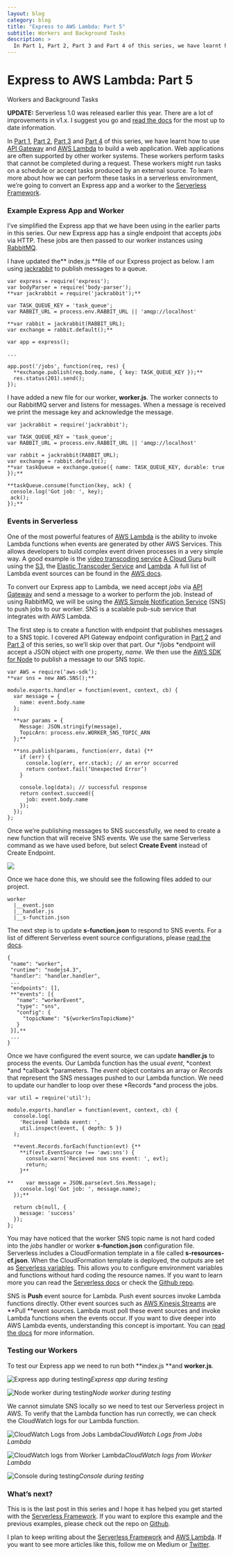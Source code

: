 ```yaml
---
layout: blog
category: blog
title: "Express to AWS Lambda: Part 5"
subtitle: Workers and Background Tasks
description: >
  In Part 1, Part 2, Part 3 and Part 4 of this series, we have learnt how to use API Gateway and AWS Lambda to build a web application. Web applications are often supported by other worker systems...
---
```


# Express to AWS Lambda: Part 5

Workers and Background Tasks

**UPDATE:** Serverless 1.0 was released earlier this year. There are a lot of improvements in v1.x. I suggest you go and [read the docs](https://serverless.com/framework/) for the most up to date information.

In [Part 1](https://medium.com/@johncmckim/express-to-aws-lambda-part-1-a057096abe34), [Part 2](https://medium.com/@johncmckim/express-to-aws-lambda-part-2-f5183389a3ec), [Part 3](https://medium.com/@johncmckim/express-to-aws-lambda-part-3-eca9a442f9ff) and [Part 4](https://medium.com/@johncmckim/express-to-aws-lambda-part-4-22257f71385f) of this series, we have learnt how to use [API Gateway](https://aws.amazon.com/api-gateway/) and [AWS Lambda](https://aws.amazon.com/lambda/) to build a web application. Web applications are often supported by other worker systems. These workers perform tasks that cannot be completed during a request. These workers might run tasks on a schedule or accept tasks produced by an external source. To learn more about how we can perform these tasks in a serverless environment, we’re going to convert an Express app and a worker to the [Serverless Framework](http://serverless.com/).

### Example Express App and Worker

I’ve simplified the Express app that we have been using in the earlier parts in this series. Our new Express app has a single endpoint that accepts *jobs* via HTTP. These jobs are then passed to our worker instances using [RabbitMQ](https://www.rabbitmq.com/).

I have updated the** index.js **file of our Express project as below. I am using [jackrabbit](https://www.npmjs.com/package/jackrabbit) to publish messages to a queue.

    var express = require('express');
    var bodyParser = require('body-parser');
    **var jackrabbit = require('jackrabbit');**

    var TASK_QUEUE_KEY = 'task_queue';
    var RABBIT_URL = process.env.RABBIT_URL || 'amqp://localhost'

    **var rabbit = jackrabbit(RABBIT_URL);
    var exchange = rabbit.default();**

    var app = express();

    ...

    app.post('/jobs', function(req, res) {
      **exchange.publish(req.body.name, { key: TASK_QUEUE_KEY });**
      res.status(201).send();
    });

I have added a new file for our worker, **worker.js**. The worker connects to our RabbitMQ server and listens for messages. When a message is received we print the message key and acknowledge the message.

    var jackrabbit = require('jackrabbit');

    var TASK_QUEUE_KEY = 'task_queue';
    var RABBIT_URL = process.env.RABBIT_URL || 'amqp://localhost'

    var rabbit = jackrabbit(RABBIT_URL);
    var exchange = rabbit.default();
    **var taskQueue = exchange.queue({ name: TASK_QUEUE_KEY, durable: true });**

    **taskQueue.consume(function(key, ack) {
     console.log('Got job: ', key);
     ack();
    });**

### Events in Serverless

One of the most powerful features of [AWS Lambda](http://aws.amazon.com/lambda/) is the ability to invoke Lambda functions when events are generated by other AWS Services. This allows developers to build complex event driven processes in a very simple way. A good example is the [video transcoding service](https://read.acloud.guru/easy-video-transcoding-in-aws-7a0abaaab7b8) [A Cloud Guru](https://acloud.guru/) built using the [S3](https://aws.amazon.com/s3/), the [Elastic Transcoder Service](https://aws.amazon.com/elastictranscoder/) and [Lambda](https://aws.amazon.com/lambda/). A full list of Lambda event sources can be found in the [AWS docs](http://docs.aws.amazon.com/lambda/latest/dg/intro-core-components.html).

To convert our Express app to Lambda, we need accept *jobs* via [API Gateway](https://aws.amazon.com/api-gateway/) and send a message to a worker to perform the job. Instead of using RabbitMQ, we will be using the [AWS Simple Notification Service](https://aws.amazon.com/sns/) (SNS) to push jobs to our worker. SNS is a scalable pub-sub service that integrates with AWS Lambda.

The first step is to create a function with endpoint that publishes messages to a SNS topic. I covered API Gateway endpoint configuration in [Part 2](https://medium.com/@johncmckim/express-to-aws-lambda-part-2-f5183389a3ec) and [Part 3](https://medium.com/@johncmckim/express-to-aws-lambda-part-3-eca9a442f9ff) of this series, so we’ll skip over that part. Our */jobs *endpoint will accept a JSON object with one property, *name*. We then use the [AWS SDK for Node](https://aws.amazon.com/sdk-for-node-js/) to publish a message to our SNS topic.

    var AWS = require(‘aws-sdk’);
    **var sns = new AWS.SNS();**

    module.exports.handler = function(event, context, cb) {
      var message = {
        name: event.body.name
      };

      **var params = {
        Message: JSON.stringify(message),
        TopicArn: process.env.WORKER_SNS_TOPIC_ARN
      };**

      **sns.publish(params, function(err, data) {**
        if (err) {
          console.log(err, err.stack); // an error occurred
          return context.fail(‘Unexpected Error’)
        }

        console.log(data); // successful response
        return context.succeed({
          job: event.body.name
        });
      });
    };

Once we’re publishing messages to SNS successfully, we need to create a new function that will receive SNS events. We use the same Serverless command as we have used before, but select **Create Event** instead of Create Endpoint.

![](https://cdn-images-1.medium.com/max/2928/1*zk5Mnw4WtkY4tq3nndWUFw.png)

Once we hace done this, we should see the following files added to our project.

    worker
      |__event.json
      |__handler.js
      |__s-function.json

The next step is to update **s-function.json** to respond to SNS events. For a list of different Serverless event source configurations, please [read the docs](http://docs.serverless.com/docs/function-configuration#section-event-sources-configurations).

    {
     "name": "worker",
     "runtime": "nodejs4.3",
     "handler": "handler.handler",
     ...
     "endpoints": [],
     **"events": [{
       "name": "workerEvent",
       "type": "sns",
       "config": {
         "topicName": "${workerSnsTopicName}"
       }
     }],**
     ...
    }

Once we have configured the event source, we can update **handler.js** to process the events. Our Lambda function has the usual *event*, *context *and *callback *parameters. The *event* object contains an array or *Records* that represent the SNS messages pushed to our Lambda function. We need to update our handler to loop over these *Records *and process the jobs.

    var util = require('util');

    module.exports.handler = function(event, context, cb) {
      console.log(
        'Recieved lambda event: ',
        util.inspect(event, { depth: 5 })
      );

      **event.Records.forEach(function(evt) {**
        **if(evt.EventSource !== 'aws:sns') {
          console.warn('Recieved non sns event: ', evt);
          return;
        }**

    **    var message = JSON.parse(evt.Sns.Message);
        console.log('Got job: ', message.name);
      });**

      return cb(null, {
        message: 'success'
      });
    };

You may have noticed that the worker SNS topic name is not hard coded into the *jobs* handler or worker **s-function.json** configuration file. Serverless includes a CloudFormation template in a file called **s-resources-cf.json**. When the CloudFormation template is deployed, the outputs are set as [Serverless variables](http://docs.serverless.com/docs/templates-variables#section-variables). This allows you to configure environment variables and functions without hard coding the resource names. If you want to learn more you can read the [Serverless docs](http://docs.serverless.com/docs/templates-variables#section-variables) or check the [Github repo](https://github.com/johncmckim/express-to-aws-lambda/tree/5-workers).

SNS is **Push** event source for Lambda. Push event sources invoke Lambda functions directly. Other event sources such as [AWS Kinesis Streams](https://aws.amazon.com/kinesis/streams/) are **Pull **event sources. Lambda must poll these event sources and invoke Lambda functions when the events occur. If you want to dive deeper into AWS Lambda events, understanding this concept is important. You can [read the docs](http://docs.aws.amazon.com/lambda/latest/dg/intro-invocation-modes.html) for more information.

### Testing our Workers

To test our Express app we need to run both **index.js **and **worker.js**.

![Express app during testing](https://cdn-images-1.medium.com/max/2000/1*jXFDRECHTqqGPl7bl1eh5A.png)*Express app during testing*

![Node worker during testing](https://cdn-images-1.medium.com/max/2000/1*BjR-qdkjYNv0s15seKmUuQ.png)*Node worker during testing*

We cannot simulate SNS locally so we need to test our Serverless project in AWS. To verify that the Lambda function has run correctly, we can check the CloudWatch logs for our Lambda function.

![CloudWatch Logs from Jobs Lambda](https://cdn-images-1.medium.com/max/2812/1*0lVSKciCpp_6dU3nTdOtRg.png)*CloudWatch Logs from Jobs Lambda*

![CloudWatch logs from Worker Lambda](https://cdn-images-1.medium.com/max/3192/1*4MGP6akt3a4qBe7q5FZ20A.png)*CloudWatch logs from Worker Lambda*

![Console during testing](https://cdn-images-1.medium.com/max/2344/1*ATI0g0JzdvKehEhyRF82FA.png)*Console during testing*

### What’s next?

This is is the last post in this series and I hope it has helped you get started with the [Serverless Framework](http://serverless.com). If you want to explore this example and the previous examples, please check out the repo on [Github](https://github.com/johncmckim/express-to-aws-lambda/tree/3-response-templates).

I plan to keep writing about the [Serverless Framework](http://serverless.com) and [AWS Lambda](http://aws.amazon.com/lambda/). If you want to see more articles like this, follow me on Medium or [Twitter](https://twitter.com/johncmckim).
